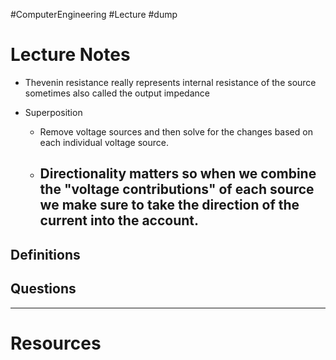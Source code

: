 #ComputerEngineering #Lecture #dump

# Lecture Notes
- Thevenin resistance really represents internal resistance of the source sometimes also called the output impedance


- Superposition 
	- Remove voltage sources and then solve for the changes based on each individual voltage source.
	- Directionality matters so when we combine the "voltage contributions" of each source we make sure to take the direction of the current into the account. 
		-


## Definitions


## Questions


---
# Resources 